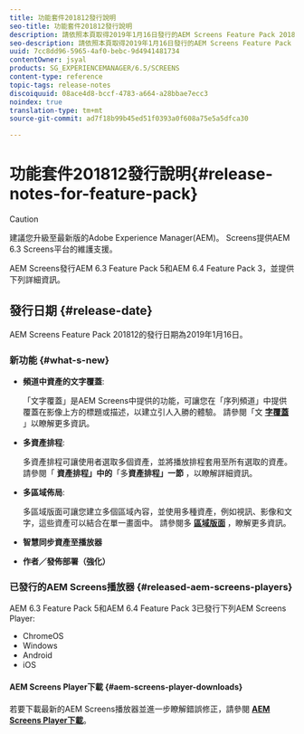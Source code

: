 ```yaml
---
title: 功能套件201812發行說明
seo-title: 功能套件201812發行說明
description: 請依照本頁取得2019年1月16日發行的AEM Screens Feature Pack 201812的資訊。
seo-description: 請依照本頁取得2019年1月16日發行的AEM Screens Feature Pack 201812的資訊。
uuid: 7cc8dd96-5965-4af0-bebc-9d4941481734
contentOwner: jsyal
products: SG_EXPERIENCEMANAGER/6.5/SCREENS
content-type: reference
topic-tags: release-notes
discoiquuid: 08ace4d8-bccf-4783-a664-a28bbae7ecc3
noindex: true
translation-type: tm+mt
source-git-commit: ad7f18b99b45ed51f0393a0f608a75e5a5dfca30

---
```



# 功能套件201812發行說明{#release-notes-for-feature-pack}

>[!CAUTION]
>
>建議您升級至最新版的Adobe Experience Manager(AEM)。 Screens提供AEM 6.3 Screens平台的維護支援。

AEM Screens發行AEM 6.3 Feature Pack 5和AEM 6.4 Feature Pack 3，並提供下列詳細資訊。

## 發行日期 {#release-date}

AEM Screens Feature Pack 201812的發行日期為2019年1月16日。

### 新功能 {#what-s-new}

* **頻道中資產的文字覆蓋**:

   「文字覆蓋」是AEM Screens中提供的功能，可讓您在「序列頻道」中提供覆蓋在影像上方的標題或描述，以建立引人入勝的體驗。 請參閱「文 [**字覆蓋**](text-overlay.md) 」以瞭解更多資訊。

* **多資產排程**:

   多資產排程可讓使用者選取多個資產，並將播放排程套用至所有選取的資產。 請參閱「 **資產排程」中的**「多&#x200B;**資產排程」一節[](asset-level-scheduling.md)** ，以瞭解詳細資訊。

* **多區域佈局**:

   多區域版面可讓您建立多個區域內容，並使用多種資產，例如視訊、影像和文字，這些資產可以結合在單一畫面中。 請參閱多 **[區域版面](multi-zone-layout-aem-screens.md)** ，瞭解更多資訊。

* **智慧同步資產至播放器**
* **作者／發佈部署（強化）**

### 已發行的AEM Screens播放器 {#released-aem-screens-players}

AEM 6.3 Feature Pack 5和AEM 6.4 Feature Pack 3已發行下列AEM Screens Player:

* ChromeOS
* Windows
* Android
* iOS

#### AEM Screens Player下載 {#aem-screens-player-downloads}

若要下載最新的AEM Screens播放器並進一步瞭解錯誤修正，請參閱 [**AEM Screens Player下載**](https://download.macromedia.com/screens/)。
